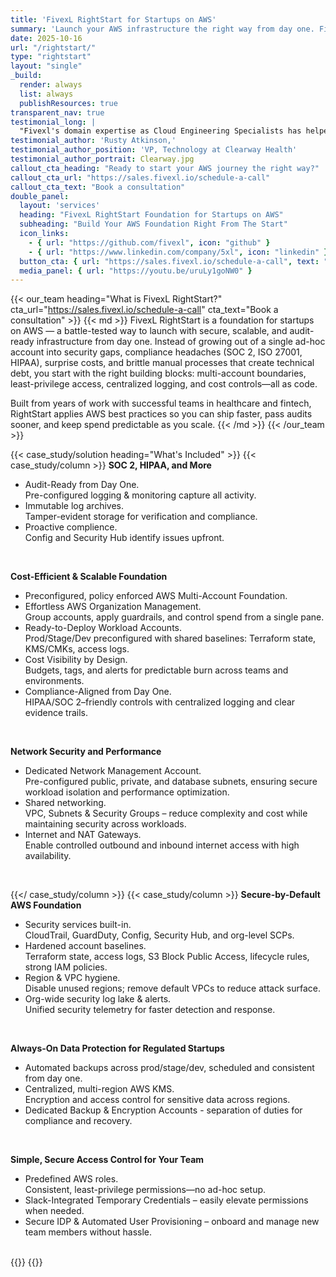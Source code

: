 ```yaml
---
title: 'FivexL RightStart for Startups on AWS'
summary: 'Launch your AWS infrastructure the right way from day one. FivexL RightStart provides battle-tested best practices for secure, scalable, and audit-ready AWS environments.'
date: 2025-10-16
url: "/rightstart/"
type: "rightstart"
layout: "single"
_build:
  render: always
  list: always
  publishResources: true
transparent_nav: true
testimonial_long: |
  "Fivexl's domain expertise as Cloud Engineering Specialists has helped Clearway Health deliver on our aggressive SaaS vision with confidence that the decisions we are making today will serve us well for years to come. FivexL's RightStart for AWS allowed us to get many important, foundational elements decided and solved in record time, which has allowed the Clearway Health Technology Team to spend more time and attention on specialty pharmacy-specific decisions".
testimonial_author: 'Rusty Atkinson,'
testimonial_author_position: 'VP, Technology at Clearway Health'
testimonial_author_portrait: Clearway.jpg
callout_cta_heading: "Ready to start your AWS journey the right way?"
callout_cta_url: "https://sales.fivexl.io/schedule-a-call"
callout_cta_text: "Book a consultation"
double_panel:
  layout: 'services'
  heading: "FivexL RightStart Foundation for Startups on AWS"
  subheading: "Build Your AWS Foundation Right From The Start"
  icon_links:
    - { url: "https://github.com/fivexl", icon: "github" }
    - { url: "https://www.linkedin.com/company/5xl", icon: "linkedin" }
  button_cta: { url: "https://sales.fivexl.io/schedule-a-call", text: "Book a consultation" }
  media_panel: { url: "https://youtu.be/uruLy1goNW0" }
---
```


{{< our_team heading="What is FivexL RightStart?" cta_url="https://sales.fivexl.io/schedule-a-call" cta_text="Book a consultation" >}}
{{< md >}}
FivexL RightStart is a foundation for startups on AWS — a battle-tested way to launch with secure, scalable, and audit-ready infrastructure from day one. Instead of growing out of a single ad-hoc account into security gaps, compliance headaches (SOC 2, ISO 27001, HIPAA), surprise costs, and brittle manual processes that create technical debt, you start with the right building blocks: multi-account boundaries, least-privilege access, centralized logging, and cost controls—all as code. 

Built from years of work with successful teams in healthcare and fintech, RightStart applies AWS best practices so you can ship faster, pass audits sooner, and keep spend predictable as you scale.
{{< /md >}}
{{< /our_team >}}

{{< case_study/solution heading="What's Included" >}}
{{< case_study/column >}}
**SOC 2, HIPAA, and More**<br/>
- Audit-Ready from Day One.</br>Pre-configured logging & monitoring capture all activity.
- Immutable log archives.</br>Tamper-evident storage for verification and compliance.
- Proactive complience.</br>Config and Security Hub identify issues upfront.<br/>
<br/>

**Cost-Efficient & Scalable Foundation**<br/>
- Preconfigured, policy enforced AWS Multi-Account Foundation.
- Effortless AWS Organization Management.</br> Group accounts, apply guardrails, and control spend from a single pane.
- Ready-to-Deploy Workload Accounts.</br> Prod/Stage/Dev preconfigured with shared baselines: Terraform state, KMS/CMKs, access logs.
- Cost Visibility by Design.</br> Budgets, tags, and alerts for predictable burn across teams and environments.
- Compliance-Aligned from Day One.</br> HIPAA/SOC 2–friendly controls with centralized logging and clear evidence trails.<br/>
<br/>

**Network Security and Performance**<br/>
- Dedicated Network Management Account.</br>Pre-configured public, private, and database subnets, ensuring secure workload isolation and performance optimization.
- Shared networking.</br>VPC, Subnets & Security Groups – reduce complexity and cost while maintaining security across workloads.
- Internet and NAT Gateways.</br>Enable controlled outbound and inbound internet access with high availability.<br/>
<br/>

{{</ case_study/column >}}
{{< case_study/column >}}
**Secure-by-Default AWS Foundation**<br/>
- Security services built-in.</br> CloudTrail, GuardDuty, Config, Security Hub, and org-level SCPs.
- Hardened account baselines.</br> Terraform state, access logs, S3 Block Public Access, lifecycle rules, strong IAM policies.
- Region & VPC hygiene.</br> Disable unused regions; remove default VPCs to reduce attack surface.
- Org-wide security log lake & alerts.</br> Unified security telemetry for faster detection and response.<br/>
<br/>

**Always-On Data Protection for Regulated Startups**<br/>
- Automated backups across prod/stage/dev, scheduled and consistent from day one.
- Centralized, multi-region AWS KMS. </br>Encryption and access control for sensitive data across regions.
- Dedicated Backup & Encryption Accounts - separation of duties for compliance and recovery.<br/>
<br/>

**Simple, Secure Access Control for Your Team**<br/>
- Predefined AWS roles.</br>Consistent, least-privilege permissions—no ad-hoc setup.
- Slack-Integrated Temporary Credentials – easily elevate permissions when needed.
- Secure IDP & Automated User Provisioning – onboard and manage new team members without hassle.<br/>
<br/>
{{</ case_study/column >}}
{{</ case_study/solution >}}
